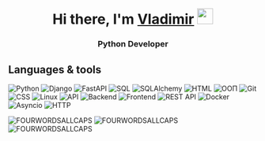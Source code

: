 <h1 align="center">Hi there, I'm <a href="https://t.me/luffy2232/" target="_blank">Vladimir</a> 
<img src="https://github.com/blackcater/blackcater/raw/main/images/Hi.gif" height="32"/></h1>
<h3 align="center">Python Developer</h3>

## Languages & tools
![Python](https://img.shields.io/badge/python-3670A0?style=for-the-badge&logo=python&logoColor=ffdd54)
![Django](https://img.shields.io/badge/django-%23092E20.svg?style=for-the-badge&logo=django&logoColor=white)
![FastAPI](https://img.shields.io/badge/FastAPI-009688?style=for-the-badge&logo=fastapi&logoColor=white)
![SQL](https://img.shields.io/badge/SQL-%230092AC.svg?style=for-the-badge&logo=sql&logoColor=white)
![SQLAlchemy](https://img.shields.io/badge/SQLAlchemy-3776AB?style=for-the-badge&logo=sqlalchemy&logoColor=white)
![HTML](https://img.shields.io/badge/HTML-%23E34F26.svg?style=for-the-badge&logo=html5&logoColor=white)
![ООП](https://img.shields.io/badge/ООП-%231572B6.svg?style=for-the-badge)
![Git](https://img.shields.io/badge/Git-%23F05032.svg?style=for-the-badge&logo=git&logoColor=white)
![CSS](https://img.shields.io/badge/CSS-%231572B6.svg?style=for-the-badge&logo=css3&logoColor=white)
![Linux](https://img.shields.io/badge/Linux-%23FCC624.svg?style=for-the-badge&logo=linux&logoColor=black)
![API](https://img.shields.io/badge/API-%236DB33F.svg?style=for-the-badge)
![Backend](https://img.shields.io/badge/Backend-%23222528.svg?style=for-the-badge)
![Frontend](https://img.shields.io/badge/Frontend-%2337398D.svg?style=for-the-badge)
![REST API](https://img.shields.io/badge/REST%20API-%236DB33F.svg?style=for-the-badge)
![Docker](https://img.shields.io/badge/Docker-%232496ED.svg?style=for-the-badge&logo=docker&logoColor=white)
![Asyncio](https://img.shields.io/badge/Asyncio-%236DB33F.svg?style=for-the-badge)
![HTTP](https://img.shields.io/badge/HTTP-%23000000.svg?style=for-the-badge)


![FOURWORDSALLCAPS](http://github-profile-summary-cards.vercel.app/api/cards/profile-details?username=FOURWORDSALLCAPS&theme=cobalt2)
![FOURWORDSALLCAPS](http://github-profile-summary-cards.vercel.app/api/cards/repos-per-language?username=FOURWORDSALLCAPS&theme=cobalt2) ![FOURWORDSALLCAPS](http://github-profile-summary-cards.vercel.app/api/cards/stats?username=FOURWORDSALLCAPS&theme=cobalt2)
